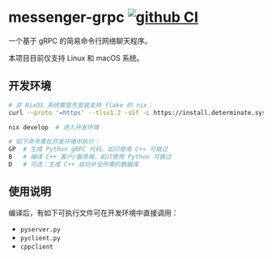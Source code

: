 # messenger-grpc [![github CI](https://github.com/HamPepper/messenger-grpc/actions/workflows/main.yml/badge.svg)](https://github.com/HamPepper/messenger-grpc/actions?query=workflow%3ACI)

一个基于 gRPC 的简易命令行网络聊天程序。

本项目目前仅支持 Linux 和 macOS 系统。


## 开发环境

```bash
# 非 NixOS 系统需首先安装支持 flake 的 nix：
curl --proto '=https' --tlsv1.2 -sSf -L https://install.determinate.systems/nix | sh -s -- install

nix develop  # 进入开发环境

# 如下命令需在开发环境中执行：
GP  # 生成 Python gRPC 代码，如只使用 C++ 可跳过
B   # 编译 C++ 客户/服务端，如只使用 Python 可跳过
D   # 可选：生成 C++ 自动补全所需的数据库
```


## 使用说明

编译后，有如下可执行文件可在开发环境中直接调用：

- `pyserver.py`
- `pyclient.py`
- `cppclient`
